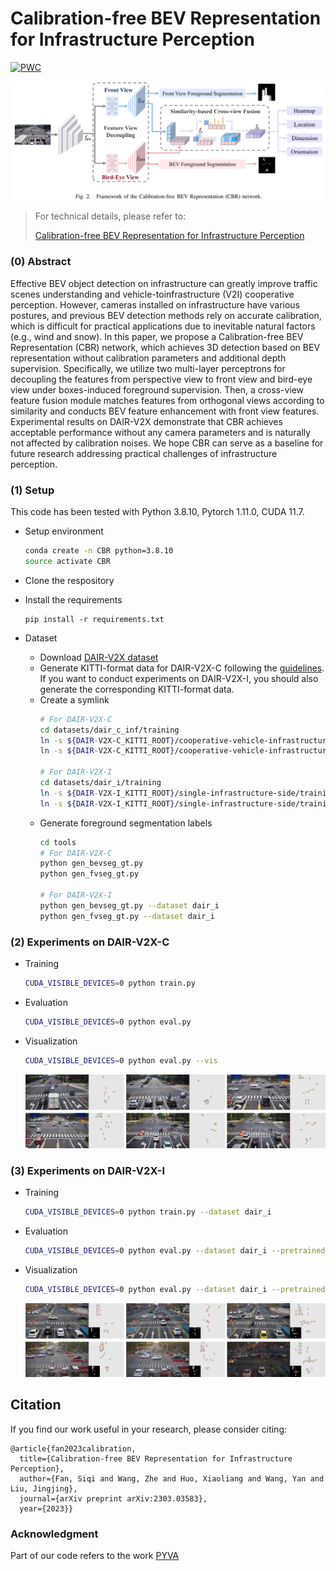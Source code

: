 # Calibration-free BEV Representation for Infrastructure Perception

[![PWC](https://img.shields.io/endpoint.svg?url=https://paperswithcode.com/badge/calibration-free-bev-representation-for/3d-object-detection-on-dair-v2x-i)](https://paperswithcode.com/sota/3d-object-detection-on-dair-v2x-i?p=calibration-free-bev-representation-for)

![architecture](./img/CBR.png)

> For technical details, please refer to:
>
> [Calibration-free BEV Representation for Infrastructure Perception](https://arxiv.org/abs/2303.03583)

### (0) Abstract

Effective BEV object detection on infrastructure can greatly improve traffic scenes understanding and vehicle-toinfrastructure (V2I) cooperative perception. However, cameras installed on infrastructure have various postures, and previous BEV detection methods rely on accurate calibration, which is difficult for practical applications due to inevitable natural factors (e.g., wind and snow). In this paper, we propose a Calibration-free BEV Representation (CBR) network, which achieves 3D detection based on BEV representation without calibration parameters and additional depth supervision. Specifically, we utilize two multi-layer perceptrons for decoupling the features from perspective view to front view and bird-eye view under boxes-induced foreground supervision. Then, a cross-view feature fusion module matches features from orthogonal views according to similarity and conducts BEV feature enhancement with front view features. Experimental results on DAIR-V2X demonstrate that CBR achieves acceptable performance without any camera parameters and is naturally not affected by calibration noises. We hope CBR can serve as a baseline for future research addressing practical challenges of infrastructure perception.


### (1) Setup

This code has been tested with Python 3.8.10, Pytorch 1.11.0, CUDA 11.7.

* Setup environment
    ```bash
    conda create -n CBR python=3.8.10
    source activate CBR
    ```

* Clone the respository

* Install the requirements
    ```
    pip install -r requirements.txt
    ```

* Dataset
    * Download [DAIR-V2X dataset](https://github.com/AIR-THU/DAIR-V2X#dataset-download-)
    * Generate KITTI-format data for DAIR-V2X-C following the [guidelines](https://github.com/AIR-THU/DAIR-V2X/blob/main/configs/vic3d/late-fusion-image/imvoxelnet/README.md#create-kitti-format-data-option-for-model-training). If you want to conduct experiments on DAIR-V2X-I, you should also generate the corresponding KITTI-format data.
    * Create a symlink
        ```bash
        # For DAIR-V2X-C
        cd datasets/dair_c_inf/training
        ln -s ${DAIR-V2X-C_KITTI_ROOT}/cooperative-vehicle-infrastructure/training/image_2 ./image_2
        ln -s ${DAIR-V2X-C_KITTI_ROOT}/cooperative-vehicle-infrastructure/training/label_2 ./label_2

        # For DAIR-V2X-I
        cd datasets/dair_i/training
        ln -s ${DAIR-V2X-I_KITTI_ROOT}/single-infrastructure-side/training/image_2 ./image_2
        ln -s ${DAIR-V2X-I_KITTI_ROOT}/single-infrastructure-side/training/label_2 ./label_2
        ```
    * Generate foreground segmentation labels
        ```bash
        cd tools
        # For DAIR-V2X-C
        python gen_bevseg_gt.py
        python gen_fvseg_gt.py

        # For DAIR-V2X-I
        python gen_bevseg_gt.py --dataset dair_i
        python gen_fvseg_gt.py --dataset dair_i
        ```

### (2) Experiments on DAIR-V2X-C
* Training
    ```bash
    CUDA_VISIBLE_DEVICES=0 python train.py
    ```
* Evaluation
    ```bash
    CUDA_VISIBLE_DEVICES=0 python eval.py
    ```
* Visualization
    ```bash
    CUDA_VISIBLE_DEVICES=0 python eval.py --vis
    ```
    ![demo_dair_v2x_c](./img/demo_dair_c.jpg)

### (3) Experiments on DAIR-V2X-I
* Training
    ```bash
    CUDA_VISIBLE_DEVICES=0 python train.py --dataset dair_i
    ```
* Evaluation
    ```bash
    CUDA_VISIBLE_DEVICES=0 python eval.py --dataset dair_i --pretrained_path ./pretrained/dair_i/
    ```
* Visualization
    ```bash
    CUDA_VISIBLE_DEVICES=0 python eval.py --dataset dair_i --pretrained_path ./pretrained/dair_i/ --vis
    ```
    ![demo_dair_v2x_i](./img/demo_dair_i.jpg)


## Citation

If you find our work useful in your research, please consider citing:

```
@article{fan2023calibration,
  title={Calibration-free BEV Representation for Infrastructure Perception},
  author={Fan, Siqi and Wang, Zhe and Huo, Xiaoliang and Wang, Yan and Liu, Jingjing},
  journal={arXiv preprint arXiv:2303.03583},
  year={2023}}
```

### Acknowledgment

Part of our code refers to the work [PYVA](https://github.com/JonDoe-297/cross-view)
